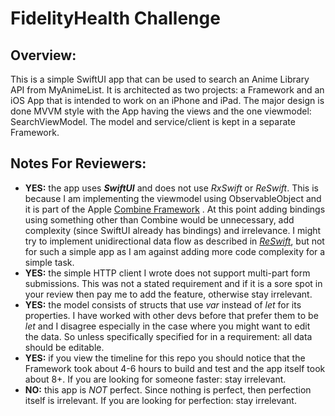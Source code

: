 # FidelityHealth Challenge

## Overview:
This is a simple SwiftUI app that can be used to search an Anime Library API from MyAnimeList.
It is architected as two projects: a Framework and an iOS App that is intended to work on an iPhone and iPad.
The major design is done MVVM style with the App having the views and the one viewmodel: SearchViewModel.
The model and service/client is kept in a separate Framework.

## Notes For Reviewers:
* **YES:** the app uses _**SwiftUI**_ and does not use _*RxSwift*_ or _*ReSwift*_. This is because I am implementing the viewmodel using ObservableObject and it is part of the Apple [Combine Framework](https://developer.apple.com/documentation/combine/observableobject) . At this point adding bindings using something other than Combine would be unnecessary, add complexity (since SwiftUI already has bindings) and irrelevance. I might try to implement unidirectional data flow as described in [_*ReSwift*_](https://github.com/ReSwift/ReSwift), but not for such a simple app as I am against adding more code complexity for a simple task. 
* **YES:** the simple HTTP client I wrote does not support multi-part form submissions. This was not a stated requirement and if it is a sore spot in your review then pay me to add the feature, otherwise stay irrelevant.
* **YES:** the model consists of structs that use *var* instead of *let* for its properties. I have worked with other devs before that prefer them to be *let* and I disagree especially in the case where you might want to edit the data. So unless specifically specified for in a requirement: all data should be editable.
* **YES:** if you view the timeline for this repo you should notice that the Framework took about 4-6 hours to build and test and the app itself took about 8+. If you are looking for someone faster: stay irrelevant.
* **NO:** this app is *NOT* perfect. Since nothing is perfect, then perfection itself is irrelevant. If you are looking for perfection: stay irrelevant.
